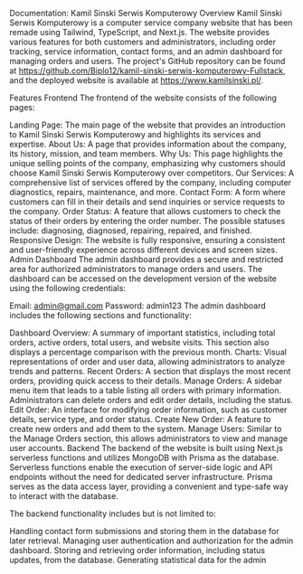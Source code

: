 Documentation: Kamil Sinski Serwis Komputerowy
Overview
Kamil Sinski Serwis Komputerowy is a computer service company website that has been remade using Tailwind, TypeScript, and Next.js. The website provides various features for both customers and administrators, including order tracking, service information, contact forms, and an admin dashboard for managing orders and users. The project's GitHub repository can be found at https://github.com/Biplo12/kamil-sinski-serwis-komputerowy-Fullstack, and the deployed website is available at https://www.kamilsinski.pl/.

Features
Frontend
The frontend of the website consists of the following pages:

Landing Page: The main page of the website that provides an introduction to Kamil Sinski Serwis Komputerowy and highlights its services and expertise.
About Us: A page that provides information about the company, its history, mission, and team members.
Why Us: This page highlights the unique selling points of the company, emphasizing why customers should choose Kamil Sinski Serwis Komputerowy over competitors.
Our Services: A comprehensive list of services offered by the company, including computer diagnostics, repairs, maintenance, and more.
Contact Form: A form where customers can fill in their details and send inquiries or service requests to the company.
Order Status: A feature that allows customers to check the status of their orders by entering the order number. The possible statuses include: diagnosing, diagnosed, repairing, repaired, and finished.
Responsive Design: The website is fully responsive, ensuring a consistent and user-friendly experience across different devices and screen sizes.
Admin Dashboard
The admin dashboard provides a secure and restricted area for authorized administrators to manage orders and users. The dashboard can be accessed on the development version of the website using the following credentials:

Email: admin@gmail.com
Password: admin123
The admin dashboard includes the following sections and functionality:

Dashboard Overview: A summary of important statistics, including total orders, active orders, total users, and website visits. This section also displays a percentage comparison with the previous month.
Charts: Visual representations of order and user data, allowing administrators to analyze trends and patterns.
Recent Orders: A section that displays the most recent orders, providing quick access to their details.
Manage Orders: A sidebar menu item that leads to a table listing all orders with primary information. Administrators can delete orders and edit order details, including the status.
Edit Order: An interface for modifying order information, such as customer details, service type, and order status.
Create New Order: A feature to create new orders and add them to the system.
Manage Users: Similar to the Manage Orders section, this allows administrators to view and manage user accounts.
Backend
The backend of the website is built using Next.js serverless functions and utilizes MongoDB with Prisma as the database. Serverless functions enable the execution of server-side logic and API endpoints without the need for dedicated server infrastructure. Prisma serves as the data access layer, providing a convenient and type-safe way to interact with the database.

The backend functionality includes but is not limited to:

Handling contact form submissions and storing them in the database for later retrieval.
Managing user authentication and authorization for the admin dashboard.
Storing and retrieving order information, including status updates, from the database.
Generating statistical data for the admin
